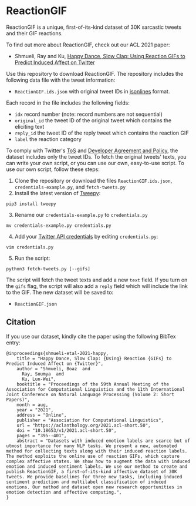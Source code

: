 # ReactionGIF

ReactionGIF is a unique, first-of-its-kind dataset of 30K sarcastic tweets and their GIF reactions. 

To find out more about ReactionGIF, 
check out our ACL 2021 paper:

* Shmueli, Ray and Ku, [Happy Dance, Slow Clap: Using Reaction GIFs to Predict Induced Affect on Twitter](https://aclanthology.org/2021.acl-short.50/)

Use this repository to download ReactionGIF. The repository includes the following data file with the tweet information:

  * `ReactionGIF.ids.json` with original tweet IDs in [jsonlines](https://jsonlines.org) format.

Each record in the file includes the following fields:
* ``idx`` record number (note: record numbers are not sequential)
* `original_id` the tweet ID of the original tweet which contains the eliciting text
* ``reply_id`` the tweet ID of the reply tweet which contains the reaction GIF
* ``label`` the reaction category

To comply with Twitter's [ToS](https://twitter.com/tos) and [Developer Agreement and Policy](https://developer.twitter.com/en/developer-terms/agreement-and-policy), the dataset  includes only the tweet IDs. To fetch the original tweets' texts, you can write your own script, or you can use our own, easy-to-use script. To use our own script, follow these steps:

  1. Clone the repository or download the files `ReactionGIF.ids.json`, `credentials-example.py`, and `fetch-tweets.py`
  2. Install the latest version of [Tweepy](https://www.tweepy.org):
  
    pip3 install tweepy
  3. Rename our `credentials-example.py` to `credentials.py`

    mv credentials-example.py credentials.py
  4. Add your [Twitter API credentials](https://developer.twitter.com/en/docs/twitter-api/getting-started/getting-access-to-the-twitter-api) by editing `credentials.py`:

    vim credentials.py
  5. Run the script:
  
    python3 fetch-tweets.py [--gifs]

The script will fetch the tweet texts and add a new ``text`` field. If you turn on the `gifs` flag, the script will also add a ``reply`` field which will include the link to the GIF. The new dataset will be saved to:

  * `ReactionGIF.json`

## Citation

If you use our dataset, kindly cite the paper using the following BibTex entry:

```
@inproceedings{shmueli-etal-2021-happy,
    title = "Happy Dance, Slow Clap: {Using} Reaction {GIFs} to Predict Induced Affect on {Twitter}",
    author = "Shmueli, Boaz  and
      Ray, Soumya  and
      Ku, Lun-Wei",
    booktitle = "Proceedings of the 59th Annual Meeting of the Association for Computational Linguistics and the 11th International Joint Conference on Natural Language Processing (Volume 2: Short Papers)",
    month = aug,
    year = "2021",
    address = "Online",
    publisher = "Association for Computational Linguistics",
    url = "https://aclanthology.org/2021.acl-short.50",
    doi = "10.18653/v1/2021.acl-short.50",
    pages = "395--401",
    abstract = "Datasets with induced emotion labels are scarce but of utmost importance for many NLP tasks. We present a new, automated method for collecting texts along with their induced reaction labels. The method exploits the online use of reaction GIFs, which capture complex affective states. We show how to augment the data with induced emotion and induced sentiment labels. We use our method to create and publish ReactionGIF, a first-of-its-kind affective dataset of 30K tweets. We provide baselines for three new tasks, including induced sentiment prediction and multilabel classification of induced emotions. Our method and dataset open new research opportunities in emotion detection and affective computing.",
}
```

